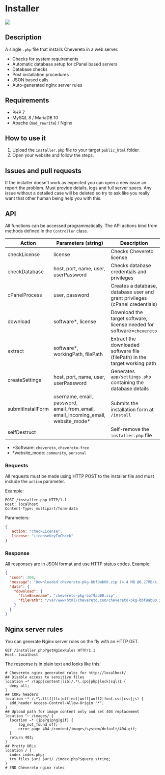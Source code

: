 # Installer

<img src="https://chevereto.com/src/img/installer/screen-v2.png?20190623" style="max-height: 600px;">

## Description

A single `.php` file that installs Chevereto in a web server.

- Checks for system requirements
- Automatic database setup for cPanel based servers
- Database checks
- Post installation procedures
- JSON based calls
- Auto-generated nginx server rules

## Requirements

- PHP 7
- MySQL 8 / MariaDB 10
- Apache (`mod_rewrite`) / Nginx

## How to use it

1. Upload the `installer.php` file to your target `public_html` folder.
2. Open your website and follow the steps.

## Issues and pull requests

If the installer doesn't work as expected you can open a new issue an report the problem. Must provide details, logs and full server specs. Any issue without a detailed case will be deleted so try to ask like you really want that other human being help you with this.

## API

All functions can be accessed programmatically. The API actions bind from methods defined in the `Controller` class.

| Action            | Parameters (string)                                                               | Description                                                                 |
| ----------------- | --------------------------------------------------------------------------------- | --------------------------------------------------------------------------- |
| checkLicense      | license                                                                           | Checks Chevereto license                                                    |
| checkDatabase     | host, port, name, user, userPassword                                              | Checks database credentials and privileges                                  |
| cPanelProcess     | user, password                                                                    | Creates a database, database user and grant privileges (cPanel credentials) |
| download          | software\*, license                                                               | Download the target software, license needed for software=`chevereto`       |
| extract           | software\*, workingPath, filePath                                                 | Extract the downloaded software file (filePath) in the target working path  |
| createSettings    | host, port, name, user, userPassword                                              | Generates `app/settings.php` containing the database details                |
| submitInstallForm | username, email, password, email_from_email, email_incoming_email, website_mode\* | Submits the installation form at `/install`                                 |
| selfDestruct      |                                                                                   | Self-remove the `installer.php` file                                        |

- \*Software: `chevereto`, `chevereto-free`
- \*website_mode: `community`, `personal`

### Requests

All requests must be made using HTTP POST to the installer file and must include the `action` parameter.

Example:

```text
POST /installer.php HTTP/1.1
Host: localhost
Content-Type: multipart/form-data
```

Parameters:

```js
{
   action: "checkLicense",
   license: "LicenseKeyToCheck"
}
```

### Response

All responses are in JSON format and use HTTP status codes. Example:

```json
{
  "code": 200,
  "message": "Downloaded chevereto-pkg-bbf9ab00.zip (4.4 MB @6.27MB/s.)",
  "data": {
    "download": {
      "fileBasename": "chevereto-pkg-bbf9ab00.zip",
      "filePath": "/var/www/html/chevereto.com/chevereto-pkg-bbf9ab00.zip"
    }
  }
}
```

## Nginx server rules

You can generate Nginx server rules on the fly with an HTTP GET.

```text
GET /installer.php?getNginxRules HTTP/1.1
Host: localhost
```

The response is in plain text and looks like this:

```text
# Chevereto nginx generated rules for http://localhost/
## Disable access to sensitive files
location ~* /(app|content|lib)/.*\.(po|php|lock|sql)$ {
  deny all;
}
## CORS headers
location ~* /.*\.(ttf|ttc|otf|eot|woff|woff2|font.css|css|js) {
  add_header Access-Control-Allow-Origin "*";
}
## Upload path for image content only and set 404 replacement
location ^~ /images/ {
  location ~* (jpe?g|png|gif) {
      log_not_found off;
      error_page 404 /content/images/system/default/404.gif;
  }
  return 403;
}
## Pretty URLs
location / {
  index index.php;
  try_files $uri $uri/ /index.php?$query_string;
}
# END Chevereto nginx rules
```
